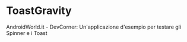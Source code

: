 ToastGravity
============

AndroidWorld.it - DevCorner: Un'applicazione d'esempio per testare gli Spinner e i Toast
